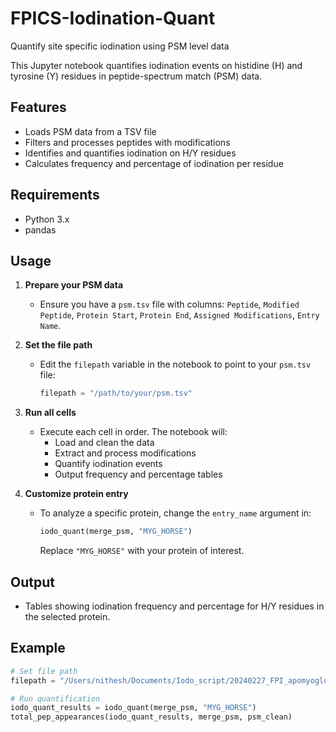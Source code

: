 # FPICS-Iodination-Quant
Quantify site specific iodination using PSM level data

This Jupyter notebook quantifies iodination events on histidine (H) and tyrosine (Y) residues in peptide-spectrum match (PSM) data.

## Features
- Loads PSM data from a TSV file
- Filters and processes peptides with modifications
- Identifies and quantifies iodination on H/Y residues
- Calculates frequency and percentage of iodination per residue

## Requirements
- Python 3.x
- pandas

## Usage

1. **Prepare your PSM data**
   - Ensure you have a `psm.tsv` file with columns: `Peptide`, `Modified Peptide`, `Protein Start`, `Protein End`, `Assigned Modifications`, `Entry Name`.

2. **Set the file path**
   - Edit the `filepath` variable in the notebook to point to your `psm.tsv` file:
     ```python
     filepath = "/path/to/your/psm.tsv"
     ```

3. **Run all cells**
   - Execute each cell in order. The notebook will:
     - Load and clean the data
     - Extract and process modifications
     - Quantify iodination events
     - Output frequency and percentage tables

4. **Customize protein entry**
   - To analyze a specific protein, change the `entry_name` argument in:
     ```python
     iodo_quant(merge_psm, "MYG_HORSE")
     ```
     Replace `"MYG_HORSE"` with your protein of interest.

## Output
- Tables showing iodination frequency and percentage for H/Y residues in the selected protein.

## Example
```python
# Set file path
filepath = "/Users/nithesh/Documents/Iodo_script/20240227_FPI_apomyoglobin_NvD_plus-minusHis-correctDB/2024_02_25_KB_NoFAIMS_MV_004_A2/psm.tsv"

# Run quantification
iodo_quant_results = iodo_quant(merge_psm, "MYG_HORSE")
total_pep_appearances(iodo_quant_results, merge_psm, psm_clean)
